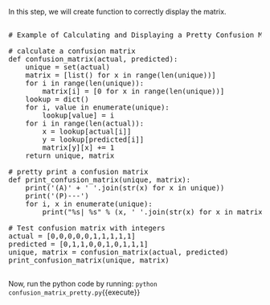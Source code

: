 In this step, we will create function to correctly display the matrix.

<pre class="file" data-filename="confusion_matrix_pretty.py">

# Example of Calculating and Displaying a Pretty Confusion Matrix

# calculate a confusion matrix
def confusion_matrix(actual, predicted):
	unique = set(actual)
	matrix = [list() for x in range(len(unique))]
	for i in range(len(unique)):
		matrix[i] = [0 for x in range(len(unique))]
	lookup = dict()
	for i, value in enumerate(unique):
		lookup[value] = i
	for i in range(len(actual)):
		x = lookup[actual[i]]
		y = lookup[predicted[i]]
		matrix[y][x] += 1
	return unique, matrix

# pretty print a confusion matrix
def print_confusion_matrix(unique, matrix):
	print('(A)' + ' '.join(str(x) for x in unique))
	print('(P)---')
	for i, x in enumerate(unique):
		print("%s| %s" % (x, ' '.join(str(x) for x in matrix[i])))

# Test confusion matrix with integers
actual = [0,0,0,0,0,1,1,1,1,1]
predicted = [0,1,1,0,0,1,0,1,1,1]
unique, matrix = confusion_matrix(actual, predicted)
print_confusion_matrix(unique, matrix)

</pre>

Now, run the python code by running: `python confusion_matrix_pretty.py`{{execute}}